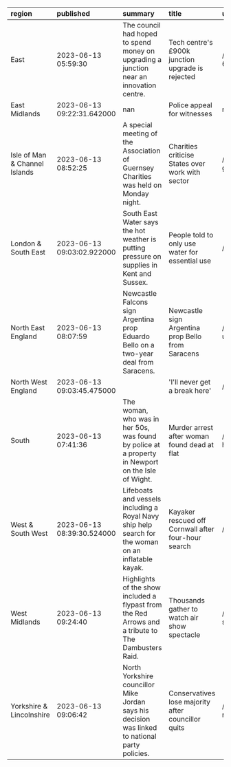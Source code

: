 | region                        | published                  | summary                                                                                             | title                                               | url                                            |   summary_compound_score |   title_compound_score |   summary_minus_title |
|:------------------------------|:---------------------------|:----------------------------------------------------------------------------------------------------|:----------------------------------------------------|:-----------------------------------------------|-------------------------:|-----------------------:|----------------------:|
| East                          | 2023-06-13 05:59:30        | The council had hoped to spend money on upgrading a junction near an innovation centre.             | Tech centre's £900k junction upgrade is rejected    | /news/uk-england-norfolk-65883293              |                   0.6369 |                -0.5106 |               -1.1475 |
| East Midlands                 | 2023-06-13 09:22:31.642000 | nan                                                                                                 | Police appeal for witnesses                         | nan                                            |                   0      |                 0      |                0      |
| Isle of Man & Channel Islands | 2023-06-13 08:52:25        | A special meeting of the Association of Guernsey Charities was held on Monday night.                | Charities criticise States over work with sector    | /news/world-europe-guernsey-65887838           |                   0.7096 |                 0.0772 |               -0.6324 |
| London & South East           | 2023-06-13 09:03:02.922000 | South East Water says the hot weather is putting pressure on supplies in Kent and Sussex.           | People told to only use water for essential use     | /news/articles/cz78yrwg55no                    |                  -0.296  |                 0      |                0.296  |
| North East England            | 2023-06-13 08:07:59        | Newcastle Falcons sign Argentina prop Eduardo Bello on a two-year deal from Saracens.               | Newcastle sign Argentina prop Bello from Saracens   | /sport/rugby-union/65888420                    |                   0      |                 0      |                0      |
| North West England            | 2023-06-13 09:03:45.475000 |                                                                                                     | 'I'll never get a break here'                       | /sport/articles/cv2rnx4mve7o                   |                   0      |                 0      |                0      |
| South                         | 2023-06-13 07:41:36        | The woman, who was in her 50s, was found by police at a property in Newport on the Isle of Wight.   | Murder arrest after woman found dead at flat        | /news/uk-england-hampshire-65887393            |                   0      |                -0.9081 |               -0.9081 |
| West & South West             | 2023-06-13 08:39:30.524000 | Lifeboats and vessels including a Royal Navy ship help search for the woman on an inflatable kayak. | Kayaker rescued off Cornwall after four-hour search | /news/articles/ce9qz0mnv4go                    |                   0.4019 |                 0.4215 |                0.0196 |
| West Midlands                 | 2023-06-13 09:24:40        | Highlights of the show included a flypast from the Red Arrows and a tribute to The Dambusters Raid. | Thousands gather to watch air show spectacle        | /news/uk-england-shropshire-65889595           |                   0      |                 0      |                0      |
| Yorkshire & Lincolnshire      | 2023-06-13 09:06:42        | North Yorkshire councillor Mike Jordan says his decision was linked to national party policies.     | Conservatives lose majority after councillor quits  | /news/uk-england-york-north-yorkshire-65887884 |                   0.4019 |                -0.4019 |               -0.8038 |